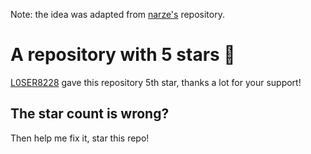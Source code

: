 Note: the idea was adapted from [narze's](https://github.com/narze) repository.

# A repository with 5 stars 🤩

[L0SER8228](https://github.com/L0SER8228) gave this repository 5th star, thanks a lot for your support!

## The star count is wrong?

Then help me fix it, star this repo!